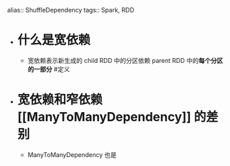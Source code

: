 alias:: ShuffleDependency
tags:: Spark, RDD

- # 什么是宽依赖
	- 宽依赖表示新生成的 child RDD 中的分区依赖 parent RDD 中的**每个分区的一部分** #定义
- # 宽依赖和窄依赖 [[ManyToManyDependency]] 的差别
	- ManyToManyDependency 也是